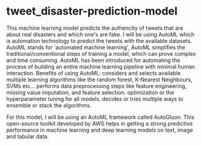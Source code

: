 # tweet_disaster-prediction-model
This machine learning model predicts the authencity of tweets that are about real disasters and which one's are fake.
I will be using AutoML which is automation technology to predict the tweets with the available datasets.
AutoML stands for 'automated machine learning', AutoML simplifies the traditional/conventional steps of training a model, which can prove complex and time consuming.
AutoML has been introduced for automating the process of building an entire machine learning pipeline with minimal human interaction.
Benefits of using AutoML:
considers and selects available multiple learning algorithms like the random forest, K-Nearest Neighbours, SVMs etc...
performs data preprocessing steps like feature engineering, missing value imputation, and feature selection.
optimization or the hyperparameter tuning for all models.
decides or tries multiple ways to ensemble or stack the algorithms.

For this model, I will be using an AutoML framework called AutoGluon. This open-source toolkit developed by AWS helps in getting a strong predictive performance in machine learning and deep learning models on text, image and tabular data.
